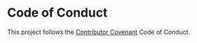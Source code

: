 # Code of Conduct

This project follows the [Contributor Covenant](https://www.contributor-covenant.org/version/2/1/code_of_conduct/)
Code of Conduct.
